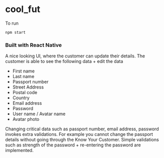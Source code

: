 # cool_fut

To run
```
npm start
```

### Built with React Native

A nice looking UI, where the customer can update their details.
The customer is able to see the following data + edit the data 
- First name
- Last name 
- Passport number 
- Street Address 
- Postal code 
- Country 
- Email address 
- Password 
- User name / Avatar name
- Avatar photo 

Changing critical data such as passport number, email address, password invokes extra
validations. 
For example you cannot change the passport details without going through the
Know Your Customer. 
Simple validations such as strength of the password + re-entering the password are implemented.
